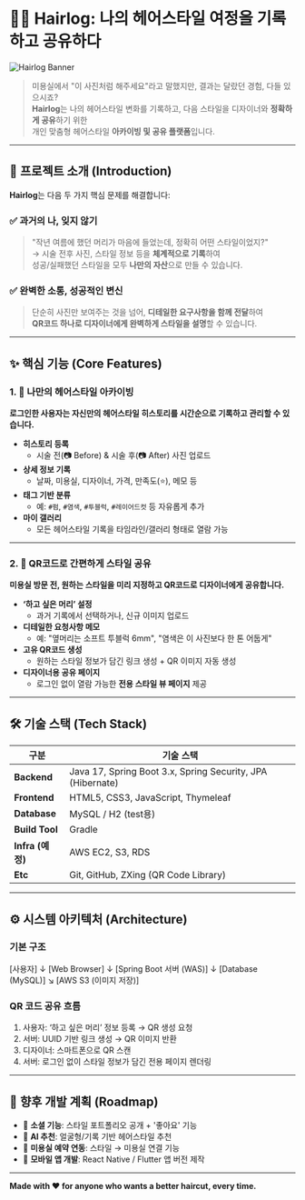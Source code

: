 # 💇‍♀️ Hairlog: 나의 헤어스타일 여정을 기록하고 공유하다

![Hairlog Banner](https://via.placeholder.com/800x200/2c3e50/ecf0f1?text=Hairlog%20Project)

> 미용실에서 "이 사진처럼 해주세요"라고 말했지만, 결과는 달랐던 경험, 다들 있으시죠?  
> **Hairlog**는 나의 헤어스타일 변화를 기록하고, 다음 스타일을 디자이너와 **정확하게 공유**하기 위한  
> 개인 맞춤형 헤어스타일 **아카이빙 및 공유 플랫폼**입니다.

---

## 📜 프로젝트 소개 (Introduction)

**Hairlog**는 다음 두 가지 핵심 문제를 해결합니다:

### ✅ 과거의 나, 잊지 않기
> "작년 여름에 했던 머리가 마음에 들었는데, 정확히 어떤 스타일이었지?"  
> → 시술 전후 사진, 스타일 정보 등을 **체계적으로 기록**하여  
> 성공/실패했던 스타일을 모두 **나만의 자산**으로 만들 수 있습니다.

### ✅ 완벽한 소통, 성공적인 변신
> 단순히 사진만 보여주는 것을 넘어, **디테일한 요구사항을 함께 전달**하여  
> **QR코드 하나로 디자이너에게 완벽하게 스타일을 설명**할 수 있습니다.

---

## ✨ 핵심 기능 (Core Features)

### 1. 📸 나만의 헤어스타일 아카이빙
**로그인한 사용자는 자신만의 헤어스타일 히스토리를 시간순으로 기록하고 관리할 수 있습니다.**

- **히스토리 등록**
  - 시술 전(📷 Before) & 시술 후(📷 After) 사진 업로드
- **상세 정보 기록**
  - 날짜, 미용실, 디자이너, 가격, 만족도(⭐), 메모 등
- **태그 기반 분류**
  - 예: `#펌`, `#염색`, `#투블럭`, `#레이어드컷` 등 자유롭게 추가
- **마이 갤러리**
  - 모든 헤어스타일 기록을 타임라인/갤러리 형태로 열람 가능

---

### 2. 📲 QR코드로 간편하게 스타일 공유

**미용실 방문 전, 원하는 스타일을 미리 지정하고 QR코드로 디자이너에게 공유합니다.**

- **‘하고 싶은 머리’ 설정**
  - 과거 기록에서 선택하거나, 신규 이미지 업로드
- **디테일한 요청사항 메모**
  - 예: "옆머리는 소프트 투블럭 6mm", "염색은 이 사진보다 한 톤 어둡게"
- **고유 QR코드 생성**
  - 원하는 스타일 정보가 담긴 링크 생성 + QR 이미지 자동 생성
- **디자이너용 공유 페이지**
  - 로그인 없이 열람 가능한 **전용 스타일 뷰 페이지** 제공

---

## 🛠 기술 스택 (Tech Stack)

| 구분       | 기술 스택 |
|------------|------------|
| **Backend**  | Java 17, Spring Boot 3.x, Spring Security, JPA (Hibernate) |
| **Frontend** | HTML5, CSS3, JavaScript, Thymeleaf |
| **Database** | MySQL / H2 (test용) |
| **Build Tool** | Gradle |
| **Infra (예정)** | AWS EC2, S3, RDS |
| **Etc**      | Git, GitHub, ZXing (QR Code Library) |

---

## ⚙️ 시스템 아키텍처 (Architecture)

### 기본 구조

[사용자]
↓
[Web Browser]
↓
[Spring Boot 서버 (WAS)]
↓
[Database (MySQL)]
↘︎
[AWS S3 (이미지 저장)]




### QR 코드 공유 흐름

1. 사용자: ‘하고 싶은 머리’ 정보 등록 → QR 생성 요청  
2. 서버: UUID 기반 링크 생성 → QR 이미지 반환  
3. 디자이너: 스마트폰으로 QR 스캔  
4. 서버: 로그인 없이 스타일 정보가 담긴 전용 페이지 렌더링

---

## 🚀 향후 개발 계획 (Roadmap)

- 🔗 **소셜 기능**: 스타일 포트폴리오 공개 + '좋아요' 기능
- 🤖 **AI 추천**: 얼굴형/기록 기반 헤어스타일 추천
- 💈 **미용실 예약 연동**: 스타일 → 미용실 연결 기능
- 📱 **모바일 앱 개발**: React Native / Flutter 앱 버전 제작

---

**Made with ❤️ for anyone who wants a better haircut, every time.**
